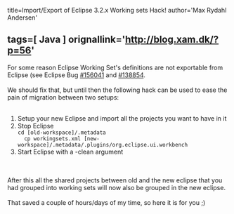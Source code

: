 title=Import/Export of Eclipse 3.2.x Working sets Hack!
author='Max Rydahl Andersen'

tags=[ Java ]
orignallink='http://blog.xam.dk/?p=56'
---
<div>
<p>For some reason Eclipse Working Set's definitions are not exportable from Eclipse (see Eclipse Bug <a href="https://bugs.eclipse.org/bugs/show_bug.cgi?id=156041">#156041</a> and <a href="https://bugs.eclipse.org/bugs/show_bug.cgi?id=138854">#138854</a>.
<br><br>
We should fix that, but until then the following hack can be used to ease the pain of migration between two setups:
<br><br></p>
<ol>
<li>Setup your new Eclipse and import all the projects you want to have in it</li>
 <li>Stop Eclipse</li>
<code>cd [old-workspace]/.metadata
  cp workingsets.xml [new-workspace]/.metadata/.plugins/org.eclipse.ui.workbench</code>

<li>Start Eclipse with a -clean argument</li>
</ol>
<br><br>
After this all the shared projects between old and the new eclipse that you had grouped into working sets will now also be grouped in the new eclipse.
<br><br>
That saved a couple of hours/days of my time, so here it is for you ;)</div>
